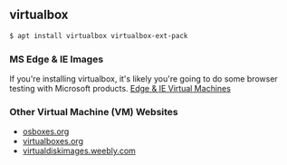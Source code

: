 ## virtualbox

```bash
$ apt install virtualbox virtualbox-ext-pack
```

### MS Edge & IE Images

If you're installing virtualbox, it's likely you're going to do some browser
testing with Microsoft products.
[Edge & IE Virtual Machines](https://developer.microsoft.com/en-us/microsoft-edge/tools/vms/)

### Other Virtual Machine (VM) Websites

* [osboxes.org](https://www.osboxes.org/virtualbox-images/)
* [virtualboxes.org](https://virtualboxes.org/images/)
* [virtualdiskimages.weebly.com](http://virtualdiskimages.weebly.com/virtualbox.html)
